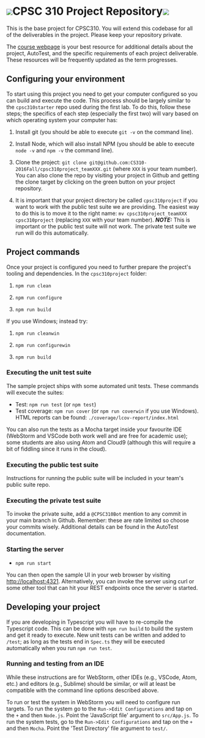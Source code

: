# ![](http://cultofthepartyparrot.com/parrots/rightparrot.gif)CPSC 310 Project Repository![](http://cultofthepartyparrot.com/parrots/parrot.gif)

This is the base project for CPSC310. You will extend this codebase for all of the deliverables in the project. Please keep your repository private.

The [course webpage](https://github.com/ubccpsc/310/tree/2016sept) is your best resource for additional details about the project, AutoTest, and the specific requirements of each project deliverable. These resources will be frequently updated as the term progresses.

## Configuring your environment

To start using this project you need to get your computer configured so you can build and execute the code. This process should be largely similar to the ```cpsc310starter``` repo used during the first lab. To do this, follow these steps; the specifics of each step (especially the first two) will vary based on which operating system your computer has:

1. Install git (you should be able to execute ```git -v``` on the command line).

1. Install Node, which will also install NPM (you should be able to execute ```node -v``` and ```npm -v``` the command line).

1. Clone the project: ```git clone git@github.com:CS310-2016Fall/cpsc310project_teamXXX.git``` (where ```XXX``` is your team number). You can also clone the repo by visiting your project in Github and getting the clone target by clicking on the green button on your project repository.

1. It is important that your project directory be called ```cpsc310project``` if you want to work with the public test suite we are providing. The easiest way to do this is to move it to the right name: ```mv cpsc310project_teamXXX cpsc310project``` (replacing ```XXX``` with your team number). ***NOTE:*** This is important or the public test suite will not work. The private test suite we run will do this automatically.


## Project commands

Once your project is configured you need to further prepare the project's tooling and dependencies. In the ```cpsc310project``` folder:

1. ```npm run clean```

1. ```npm run configure```

1. ```npm run build```

If you use Windows; instead try:

1. ```npm run cleanwin```

1. ```npm run configurewin```

1. ```npm run build```

### Executing the unit test suite

The sample project ships with some automated unit tests. These commands will execute the suites:
 
* Test: ```npm run test``` (or ```npm test```)
* Test coverage: ```npm run cover``` (or ```npm run coverwin``` if you use Windows). HTML reports can be found: ```./coverage/lcov-report/index.html```

You can also run the tests as a Mocha target inside your favourite IDE (WebStorm and VSCode both work well and are free for academic use); some students are also using Atom and Cloud9 (although this will require a bit of fiddling since it runs in the cloud).


### Executing the public test suite

Instructions for running the public suite will be included in your team's public suite repo.


### Executing the private test suite

To invoke the private suite, add a ```@CPSC310Bot``` mention to any commit in your main branch in Github. Remember: these are rate limited so choose your commits wisely. Additional details can be found in the AutoTest documentation.


### Starting the server

* ```npm run start```

You can then open the sample UI in your web browser by visiting [http://localhost:4321](http://localhost:4321). Alternatively, you can invoke the server using curl or some other tool that can hit your REST endpoints once the server is started.

## Developing your project

If you are developing in Typescript you will have to re-compile the Typescript code. This can be done with ```npm run build``` to build the system and get it ready to execute. New unit tests can be written and added to ```/test```; as long as the tests end in ```Spec.ts``` they will be executed automatically when you run ```npm run test```.

### Running and testing from an IDE

While these instructions are for WebStorm, other IDEs (e.g., VSCode, Atom, etc.) and editors (e.g., Sublime) should be similar, or will at least be compatible with the command line options described above.

To run or test the system in WebStorm you will need to configure run targets. To run the system go to the ```Run->Edit Configurations``` and tap on the ```+``` and then ```Node.js```. Point the 'JavaScript file' argument to ```src/App.js```. To run the system tests, go to the ```Run->Edit Configurations``` and tap on the ```+``` and then ```Mocha```. Point the 'Test Directory' file argument to ```test/```.



